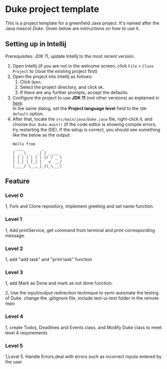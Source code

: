 # Duke project template

This is a project template for a greenfield Java project. It's named after the Java mascot _Duke_. Given below are instructions on how to use it.

## Setting up in Intellij

Prerequisites: JDK 11, update Intellij to the most recent version.

1. Open Intellij (if you are not in the welcome screen, click `File` > `Close Project` to close the existing project first)
1. Open the project into Intellij as follows:
   1. Click `Open`.
   1. Select the project directory, and click `OK`.
   1. If there are any further prompts, accept the defaults.
1. Configure the project to use **JDK 11** (not other versions) as explained in [here](https://www.jetbrains.com/help/idea/sdk.html#set-up-jdk).<br>
   In the same dialog, set the **Project language level** field to the `SDK default` option.
3. After that, locate the `src/main/java/Duke.java` file, right-click it, and choose `Run Duke.main()` (if the code editor is showing compile errors, try restarting the IDE). If the setup is correct, you should see something like the below as the output:
   ```
   Hello from
    ____        _        
   |  _ \ _   _| | _____ 
   | | | | | | | |/ / _ \
   | |_| | |_| |   <  __/
   |____/ \__,_|_|\_\___|
   ```

## Feature
### Level 0
1, Fork and Clone repository, implement greeting and set name function.

### Level 1
1, Add printService, get command from terminal and print corresponding message.

### Level 2
1, add "add task" and "print task" function

### Level 3
1, add Mark as Done and mark as not done function. 

2, Use the input/output redirection technique to semi-automate the testing of Duke. change the .gitignore file, include text-ui-test folder in the remote repo

### Level 4
1, create Todos, Deadlines and Events class, and Modify Duke class to meet level 4 requirements

### Level 5
1,Level 5. Handle Errors,deal with errors such as incorrect inputs entered by the user